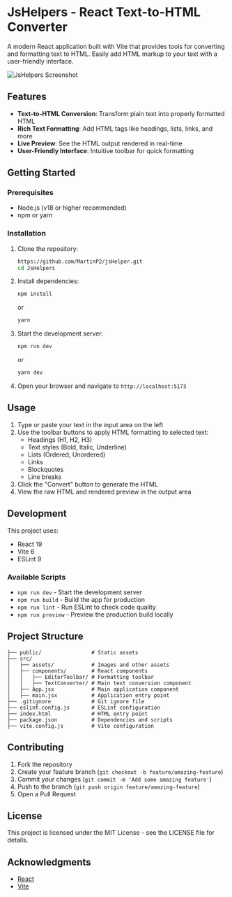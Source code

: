 # JsHelpers - React Text-to-HTML Converter

A modern React application built with Vite that provides tools for converting and formatting text to HTML. Easily add HTML markup to your text with a user-friendly interface.

![JsHelpers Screenshot](./public/screenshot.png)

## Features

- **Text-to-HTML Conversion**: Transform plain text into properly formatted HTML
- **Rich Text Formatting**: Add HTML tags like headings, lists, links, and more
- **Live Preview**: See the HTML output rendered in real-time
- **User-Friendly Interface**: Intuitive toolbar for quick formatting

## Getting Started

### Prerequisites

- Node.js (v18 or higher recommended)
- npm or yarn

### Installation

1. Clone the repository:
   ```bash
   https://github.com/MartinP2/jsHelper.git
   cd JsHelpers
   ```

2. Install dependencies:
   ```bash
   npm install
   ```
   or
   ```bash
   yarn
   ```

3. Start the development server:
   ```bash
   npm run dev
   ```
   or
   ```bash
   yarn dev
   ```

4. Open your browser and navigate to `http://localhost:5173`

## Usage

1. Type or paste your text in the input area on the left
2. Use the toolbar buttons to apply HTML formatting to selected text:
   - Headings (H1, H2, H3)
   - Text styles (Bold, Italic, Underline)
   - Lists (Ordered, Unordered)
   - Links
   - Blockquotes
   - Line breaks
3. Click the "Convert" button to generate the HTML
4. View the raw HTML and rendered preview in the output area

## Development

This project uses:
- React 19
- Vite 6
- ESLint 9

### Available Scripts

- `npm run dev` - Start the development server
- `npm run build` - Build the app for production
- `npm run lint` - Run ESLint to check code quality
- `npm run preview` - Preview the production build locally

## Project Structure

```
├── public/                # Static assets
├── src/
│   ├── assets/            # Images and other assets
│   ├── components/        # React components
│   │   ├── EditorToolbar/ # Formatting toolbar
│   │   ├── TextConverter/ # Main text conversion component
│   ├── App.jsx            # Main application component
│   ├── main.jsx           # Application entry point
├── .gitignore             # Git ignore file
├── eslint.config.js       # ESLint configuration
├── index.html             # HTML entry point
├── package.json           # Dependencies and scripts
├── vite.config.js         # Vite configuration
```

## Contributing

1. Fork the repository
2. Create your feature branch (`git checkout -b feature/amazing-feature`)
3. Commit your changes (`git commit -m 'Add some amazing feature'`)
4. Push to the branch (`git push origin feature/amazing-feature`)
5. Open a Pull Request

## License

This project is licensed under the MIT License - see the LICENSE file for details.

## Acknowledgments

- [React](https://reactjs.org/)
- [Vite](https://vitejs.dev/)
